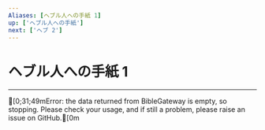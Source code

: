 ```yaml
---
Aliases: [ヘブル人への手紙 1]
up: ['ヘブル人への手紙']
next: ['ヘブ 2']
---
```

# ヘブル人への手紙 1

***
[0;31;49mError: the data returned from BibleGateway is empty, so stopping. Please check your usage, and if still a problem, please raise an issue on GitHub.[0m
